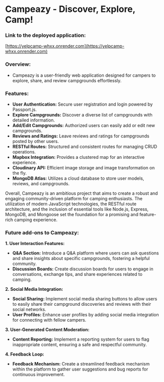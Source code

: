 # Campeazy - Discover, Explore, Camp!
### Link to the deployed application: 
[https://yelpcamp-whxx.onrender.com](https://yelpcamp-whxx.onrender.com)
### Overview:
* Campeazy is a user-friendly web application designed for campers to explore, share, and review campgrounds effortlessly.
### Features:
* **User Authentication:** Secure user registration and login powered by Passport.js.
* **Explore Campgrounds:** Discover a diverse list of campgrounds with detailed information.
* **Add/Edit Campgrounds:** Authorized users can easily add or edit new campgrounds.
* **Reviews and Ratings:** Leave reviews and ratings for campgrounds posted by other users.
* **RESTful Routes:** Structured and consistent routes for managing CRUD operations.
* **Mapbox Integration:** Provides a clustered map for an interactive experience.
* **Cloudinary API:** Efficient image storage and image transformation on the fly.
* **MongoDB Atlas:** Utilizes a cloud database to store user models, reviews, and campgrounds.

Overall, Campeazy is an ambitious project that aims to create a robust and engaging community-driven platform for camping enthusiasts. The utilization of modern JavaScript technologies, the RESTful route architecture, and the inclusion of essential tools like Node.js, Express, MongoDB, and Mongoose set the foundation for a promising and feature-rich camping experience.

### Future add-ons to Campeazy:
**1. User Interaction Features:**
  * **Q&A Section:** Introduce a Q&A platform where users can ask questions and share insights about specific campgrounds, fostering a helpful community.
  * **Discussion Boards:** Create discussion boards for users to engage in conversations, exchange tips, and share experiences related to camping.

**2. Social Media Integration:**  
* **Social Sharing:** Implement social media sharing buttons to allow users to easily share their campground discoveries and reviews with their social networks.
* **User Profiles:** Enhance user profiles by adding social media integration for connecting with fellow campers.

**3. User-Generated Content Moderation:**  
* **Content Reporting:** Implement a reporting system for users to flag inappropriate content, ensuring a safe and respectful community.  
    
**4. Feedback Loop:**  
* **Feedback Mechanism:** Create a streamlined feedback mechanism within the platform to gather user suggestions and bug reports for continuous improvement.
